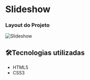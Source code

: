 # Slideshow
<h3>Layout do Projeto</h3>

![Slideshow](https://user-images.githubusercontent.com/91090285/195435315-2d5326b5-3139-47f2-a6dd-cf064c0002ec.gif)


<h2>🛠Tecnologias utilizadas</h2>

- HTML5
- CSS3
